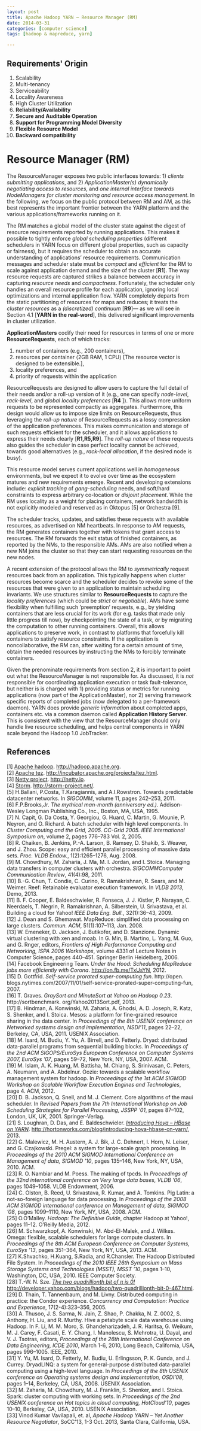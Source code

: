 ```yaml
---
layout: post
title: Apache Hadoop YARN – Resource Manager (RM)
date: 2014-03-31
categories: [computer science]
tags: [hadoop & mapreduce, yarn]

---
```


Requirements' Origin
---

1. Scalability
2. Multi-tenancy
3. Serviceability
4. Locality Awareness
5. High Cluster Utilization
6. **Reliability/Availability**
7. **Secure and Auditable Operation**
8. **Support for Programming Model Diversity**
9. **Flexible Resource Model**
10. **Backward compatibility**


# Resource Manager (RM)

The ResourceManager exposes two public interfaces towards: 1) *clients submitting applications*, and  2) *ApplicationMaster(s) dynamically negotiating access to resources*, and *one internal interface towards NodeManagers for cluster monitoring and resource access management*. In the following, we focus on the public protocol between RM and AM, as this best represents the important frontier between the YARN platform and the various applications/frameworks running on it.
The RM matches a global model of the cluster state against the digest of resource requirements reported by running applications. This makes it possible to tightly enforce *global scheduling properties* (different schedulers in YARN focus on different global properties, such as capacity or fairness), but it requires the scheduler to obtain an accurate understanding of applications’ resource requirements. Communication messages and scheduler state must be *compact* and *efficient* for the RM to scale against application demand and the size of the cluster [**R1**]. The way resource requests are captured strikes a balance between accuracy in capturing *resource needs* and *compactness*. Fortunately, the scheduler only handles an overall resource profile for each application, ignoring local optimizations and internal application flow. YARN completely departs from the static partitioning of resources for maps and reduces; it treats the *cluster resources* as a *(discretized) continuum* [**R9**]— as we will see in Section 4.1 [**YARN in the real-word**], this delivered significant improvements in cluster utilization.
**ApplicationMasters** codify their need for resources in terms of one or more **ResourceRequests**, each of which tracks:
1. number of containers (e.g., 200 containers),2. resources per container ⟨2GB RAM, 1 CPU⟩ [The resource vector is designed to be extensible.],3. locality preferences, and4. priority of requests within the application 
ResourceRequests are designed to allow users to capture the full detail of their needs and/or a roll-up version of it (e.g., one can specify *node-level*, *rack-level*, and *global locality preferences* [**R4**                                                                                                                                                                                                                                                                                                                     ]). This allows more uniform requests to be represented compactly as aggregates. Furthermore, this design would allow us to impose size limits on ResourceRequests, thus leveraging the *roll-up nature* of ResourceRequests as a lossy compression of the application preferences. This makes communication and storage of such requests efficient for the scheduler, and it allows applications to express their needs clearly [**R1,R5,R9**]. The *roll-up nature* of these requests also guides the scheduler in case perfect locality cannot be achieved, towards good alternatives (e.g., *rack-local allocation*, if the desired node is busy).
This resource model serves current applications well in *homogeneous* environments, but we expect it to evolve over time as the ecosystem matures and new requirements emerge. Recent and developing extensions include: *explicit tracking* of *gang-scheduling* needs, and soft/hard constraints to express arbitrary co-location or *disjoint placement*. While the RM uses locality as a weight for placing containers, network bandwidth is not explicitly modeled and reserved as in Oktopus [5] or Orchestra [9].The scheduler tracks, updates, and satisfies these requests with available resources, as advertised on NM heartbeats. In response to AM requests, the RM generates containers together with tokens that grant access to resources. The RM forwards the exit status of finished containers, as reported by the NMs, to the responsible AMs. AMs are also notified when a new NM joins the cluster so that they can start requesting resources on the new nodes.
A recent extension of the protocol allows the RM to *symmetrically* request resources back from an application. This typically happens when cluster resources become scarce and the scheduler decides to revoke some of the resources that were given to an application to maintain scheduling invariants. We use structures similar to **ResourceRequests** to capture the *locality preferences* (which could be *strict* or *negotiable*). AMs have some flexibility when fulfilling such ’preemption’ requests, e.g., by yielding containers that are less crucial for its work (for e.g. tasks that made only little progress till now), by checkpointing the state of a task, or by migrating the computation to other running containers. Overall, this allows applications to preserve work, in contrast to platforms that forcefully kill containers to satisfy resource constraints. If the application is noncollaborative, the RM can, after waiting for a certain amount of time, obtain the needed resources by instructing the NMs to forcibly terminate containers.Given the prenominate requirements from section 2, it is important to point out what the ResourceManager is not responsible for. As discussed, it is *not* responsible for coordinating application execution or task fault-tolerance, but neither is is charged with 1) providing status or metrics for running applications (now part of the ApplicationMaster), nor 2) serving framework specific reports of completed jobs (now delegated to a per-framework daemon).
YARN does provide *generic information* about completed apps, containers etc. via a common daemon called **Application History Server**.
This is consistent with the view that the ResourceManager should only handle live resource scheduling, and helps central components in YARN scale beyond the Hadoop 1.0 JobTracker.References
---
[1] [Apache hadoop](http://hadoop.apache.org). http://hadoop.apache.org.  
[2] [Apache tez](http://incubator.apache.org/projects/tez.html). http://incubator.apache.org/projects/tez.html.   
[3] [Netty project](http://netty.io). http://netty.io.  
[4] [Storm](http://storm-project.net/). http://storm-project.net/.  
[5] H.Ballani, P.Costa, T.Karagiannis, and A.I.Rowstron. Towards predictable datacenter networks. In *SIGCOMM*, volume 11, pages 242–253, 2011.  
[6] F.P.Brooks,Jr. *The mythical man-month (anniversary ed.)*. Addison-Wesley Longman Publishing Co., Inc., Boston, MA, USA, 1995.  
[7] N. Capit, G. Da Costa, Y. Georgiou, G. Huard, C. Martin, G. Mounie, P. Neyron, and O. Richard. A batch scheduler with high level components. In *Cluster Computing and the Grid, 2005. CC-Grid 2005. IEEE International Symposium on*, volume 2, pages 776–783 Vol. 2, 2005.  
[8] R. Chaiken, B. Jenkins, P.-A. Larson, B. Ramsey, D. Shakib, S. Weaver, and J. Zhou. Scope: easy and efficient parallel processing of massive data sets. *Proc. VLDB Endow.*, 1(2):1265–1276, Aug. 2008.  
[9] M. Chowdhury, M. Zaharia, J. Ma, M. I. Jordan, and I. Stoica. Managing data transfers in computer clusters with orchestra. *SIGCOMMComputer Communication Review*, 41(4):98, 2011.  
[10] B.-G. Chun, T. Condie, C. Curino, R. Ramakrishnan, R. Sears, and M. Weimer. Reef: Retainable evaluator execution framework. In *VLDB 2013*, Demo, 2013.  
[11] B. F. Cooper, E. Baldeschwieler, R. Fonseca, J. J. Kistler, P. Narayan, C. Neerdaels, T. Negrin, R. Ramakrishnan, A. Silberstein, U. Srivastava, et al. Building a cloud for Yahoo! *IEEE Data Eng. Bull.*, 32(1):36–43, 2009.  
[12] J. Dean and S. Ghemawat. MapReduce: simplified data processing on large clusters. *Commun. ACM*, 51(1):107–113, Jan. 2008.  
[13] W. Emeneker, D. Jackson, J. Butikofer, and D. Stanzione. Dynamic virtual clustering with xen and moab. In G. Min, B. Martino, L. Yang, M. Guo, and G. Rnger, editors, *Frontiers of High Performance Computing and Networking, ISPA 2006 Workshops*, volume 4331 of Lecture Notes in Computer Science, pages 440–451. Springer Berlin Heidelberg, 2006.  
[14] Facebook Engineering Team. *Under the Hood: Scheduling MapReduce jobs more efficiently with Corona*. http://on.fb.me/TxUsYN, 2012.  
[15] D. Gottfrid. *Self-service prorated super-computing fun*. http://open. blogs.nytimes.com/2007/11/01/self-service-prorated-super-computing-fun, 2007.  
[16] T. Graves. *GraySort and MinuteSort at Yahoo on Hadoop 0.23*. http://sortbenchmark. org/Yahoo2013Sort.pdf, 2013.  
[17] B. Hindman, A. Konwinski, M. Zaharia, A. Ghodsi, A. D. Joseph, R. Katz, S. Shenker, and I. Stoica. Mesos: a platform for fine-grained resource sharing in the data center. In *Proceedings of the 8th USENIX conference on Networked systems design and implementation, NSDI’11*, pages 22–22, Berkeley, CA, USA, 2011. USENIX Association.  
[18] M. Isard, M. Budiu, Y. Yu, A. Birrell, and D. Fetterly. Dryad: distributed data-parallel programs from sequential building blocks. In *Proceedings of the 2nd ACM SIGOPS/EuroSys European Conference on Computer Systems 2007, EuroSys ’07*, pages 59–72, New York, NY, USA, 2007. ACM.  
[19] M. Islam, A. K. Huang, M. Battisha, M. Chiang, S. Srinivasan, C. Peters, A. Neumann, and A. Abdelnur. Oozie: towards a scalable workflow management system for hadoop. In *Proceedings of the 1st ACM SIGMOD Workshop on Scalable Workflow Execution Engines and Technologies*, page 4. ACM, 2012.  
[20] D. B. Jackson, Q. Snell, and M. J. Clement. Core algorithms of the maui scheduler. In *Revised Papers from the 7th International Workshop on Job Scheduling Strategies for Parallel Processing, JSSPP ’01*, pages 87–102, London, UK, UK, 2001. Springer-Verlag.  
[21] S. Loughran, D. Das, and E. Baldeschwieler. [*Introducing Hoya – HBase on YARN*](http://hortonworks.com/blog/introducing-hoya-hbase-on-yarn/). http://hortonworks.com/blog/introducing-hoya-hbase-on-yarn/, 2013.  
[22] G. Malewicz, M. H. Austern, A. J. Bik, J. C. Dehnert, I. Horn, N. Leiser, and G. Czajkowski. Pregel: a system for large-scale graph processing. In *Proceedings of the 2010 ACM SIGMOD International Conference on Management of data, SIGMOD ’10*, pages 135–146, New York, NY, USA, 2010. ACM.  
[23] R. O. Nambiar and M. Poess. The making of tpcds. In *Proceedings of the 32nd international conference on Very large data bases, VLDB ’06*, pages 1049–1058. VLDB Endowment, 2006.  
[24] C. Olston, B. Reed, U. Srivastava, R. Kumar, and A. Tomkins. Pig Latin: a not-so-foreign language for data processing. In *Proceedings of the 2008 ACM SIGMOD international conference on Management of data, SIGMOD ’08*, pages 1099–1110, New York, NY, USA, 2008. ACM.  
[25] O.O’Malley. *Hadoop: The Definitive Guide*, chapter Hadoop at Yahoo!, pages 11–12. O’Reilly Media, 2012.  
[26] M. Schwarzkopf, A. Konwinski, M. Abd-El-Malek, and J. Wilkes. Omega: flexible, scalable schedulers for large compute clusters. In *Proceedings of the 8th ACM European Conference on Computer Systems, EuroSys ’13*, pages 351–364, New York, NY, USA, 2013. ACM.  
[27] K.Shvachko, H.Kuang, S.Radia, and R.Chansler. The Hadoop Distributed File System. In *Proceedings of the 2010 IEEE 26th Symposium on Mass Storage Systems and Technologies (MSST), MSST ’10*, pages 1–10, Washington, DC, USA, 2010. IEEE Computer Society.    
[28] T.-W. N. Sze. [*The two quadrillionth bit of π is 0!*](http://developer.yahoo.com/blogs/hadoop/two-quadrillionth-bit-0-467.html) http://developer.yahoo.com/blogs/hadoop/two-quadrillionth-bit-0-467.html.  
[29] D. Thain, T. Tannenbaum, and M. Livny. Distributed computing in practice: the Condor experience. *Concurrency and Computation: Practice and Experience*, 17(2-4):323–356, 2005.  
[30] A. Thusoo, J. S. Sarma, N. Jain, Z. Shao, P. Chakka, N. Z. 0002, S. Anthony, H. Liu, and R. Murthy. Hive a petabyte scale data warehouse using Hadoop. In F. Li, M. M. Moro, S. Ghandeharizadeh, J. R. Haritsa, G. Weikum, M. J. Carey, F. Casati, E. Y. Chang, I. Manolescu, S. Mehrotra, U. Dayal, and V. J. Tsotras, editors, *Proceedings of the 26th International Conference on Data Engineering, ICDE 2010*, March 1-6, 2010, Long Beach, California, USA, pages 996–1005. IEEE, 2010.  
[31] Y. Yu, M. Isard, D. Fetterly, M. Budiu, U. Erlingsson, P. K. Gunda, and J. Currey. DryadLINQ: a system for general-purpose distributed data-parallel computing using a high-level language. In *Proceedings of the 8th USENIX conference on Operating systems design and implementation, OSDI’08*, pages 1–14, Berkeley, CA, USA, 2008. USENIX Association.  
[32] M. Zaharia, M. Chowdhury, M. J. Franklin, S. Shenker, and I. Stoica. Spark: cluster computing with working sets. In *Proceedings of the 2nd USENIX conference on Hot topics in cloud computing, HotCloud’10*, pages 10–10, Berkeley, CA, USA, 2010. USENIX Association.  
[33] Vinod Kumar Vavilapali, et. al, *Apache Hadoop YARN – Yet Another Resource Negotiator*, SoCC'13, 1-3 Oct. 2013, Santa Clara, California, USA.
